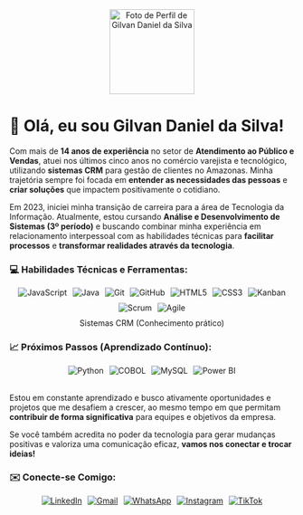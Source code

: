 <div align="center">
  <img src="https://github.com/GilvanDwel/GilvanDwel/assets/164741437/10842065-9854-4fb9-a937-29002f23b715" alt="Foto de Perfil de Gilvan Daniel da Silva" width="150px"/>
</div>

# 👋 Olá, eu sou Gilvan Daniel da Silva!

Com mais de **14 anos de experiência** no setor de **Atendimento ao Público e Vendas**, atuei nos últimos cinco anos no comércio varejista e tecnológico, utilizando **sistemas CRM** para gestão de clientes no Amazonas. Minha trajetória sempre foi focada em **entender as necessidades das pessoas** e **criar soluções** que impactem positivamente o cotidiano.

Em 2023, iniciei minha transição de carreira para a área de Tecnologia da Informação. Atualmente, estou cursando **Análise e Desenvolvimento de Sistemas (3º período)** e buscando combinar minha experiência em relacionamento interpessoal com as habilidades técnicas para **facilitar processos** e **transformar realidades através da tecnologia**.

### 💻 Habilidades Técnicas e Ferramentas:

<div style="display: flex; flex-wrap: wrap; gap: 10px; justify-content: center;">
  <img src="https://img.shields.io/badge/JavaScript-F7DF1E?style=for-the-badge&logo=javascript&logoColor=black" alt="JavaScript">
  <img src="https://img.shields.io/badge/Java-007396?style=for-the-badge&logo=java&logoColor=white" alt="Java">
  <img src="https://img.shields.io/badge/Git-F05032?style=for-the-badge&logo=git&logoColor=white" alt="Git">
  <img src="https://img.shields.io/badge/GitHub-181717?style=for-the-badge&logo=github&logoColor=white" alt="GitHub">
  <img src="https://img.shields.io/badge/HTML5-E34F26?style=for-the-badge&logo=html5&logoColor=white" alt="HTML5">
  <img src="https://img.shields.io/badge/CSS3-1572B6?style=for-the-badge&logo=css3&logoColor=white" alt="CSS3">
  <img src="https://img.shields.io/badge/Kanban-0079BF?style=for-the-badge&logo=trello&logoColor=white" alt="Kanban">
  <img src="https://img.shields.io/badge/Scrum-009FDA?style=for-the-badge&logo=scrumalliance&logoColor=white" alt="Scrum">
  <img src="https://img.shields.io/badge/Agile-000000?style=for-the-badge&logo=agile&logoColor=white" alt="Agile">
</div>

<p style="text-align: center; margin-top: 10px;">
  Sistemas CRM (Conhecimento prático)
</p>

### 📈 Próximos Passos (Aprendizado Contínuo):

<div style="display: flex; flex-wrap: wrap; gap: 10px; justify-content: center;">
  <img src="https://img.shields.io/badge/Python-3776AB?style=for-the-badge&logo=python&logoColor=white" alt="Python">
  <img src="https://img.shields.io/badge/COBOL-003B6F?style=for-the-badge&logo=cobol&logoColor=white" alt="COBOL">
  <img src="https://img.shields.io/badge/MySQL-4479A1?style=for-the-badge&logo=mysql&logoColor=white" alt="MySQL">
  <img src="https://img.shields.io/badge/Power%20BI-F2C811?style=for-the-badge&logo=powerbi&logoColor=black" alt="Power BI">
</div>

<br>

Estou em constante aprendizado e busco ativamente oportunidades e projetos que me desafiem a crescer, ao mesmo tempo em que permitam **contribuir de forma significativa** para equipes e objetivos da empresa.

Se você também acredita no poder da tecnologia para gerar mudanças positivas e valoriza uma comunicação eficaz, **vamos nos conectar e trocar ideias!**

### ✉️ Conecte-se Comigo:

<div style="display: flex; flex-wrap: wrap; gap: 10px; justify-content: center;">
  <a href="https://www.linkedin.com/in/gilvan-daniel-da-silva-b52637114" target="_blank">
    <img src="https://img.shields.io/badge/LinkedIn-%230A66C2?style=for-the-badge&logo=linkedin&logoColor=white" alt="LinkedIn">
  </a>
  <a href="mailto:gilvandnel@gmail.com">
    <img src="https://img.shields.io/badge/Gmail-%23D14836?style=for-the-badge&logo=gmail&logoColor=white" alt="Gmail">
  </a>
  <a href="https://wa.me/message/FRVFVIUBESLVD1" target="_blank">
    <img src="https://img.shields.io/badge/WhatsApp-%234CBB6A?style=for-the-badge&logo=whatsapp&logoColor=white" alt="WhatsApp">
  </a>
  <a href="https://www.instagram.com/gilvandaniel?igsh=MW9tMGx0bGZka2Vmdw==" target="_blank">
    <img src="https://img.shields.io/badge/Instagram-%23E4405F?style=for-the-badge&logo=instagram&logoColor=white" alt="Instagram">
  </a>
  <a href="https://vm.tiktok.com/ZMkok5gAb/" target="_blank">
    <img src="https://img.shields.io/badge/TikTok-%23000000?style=for-the-badge&logo=tiktok&logoColor=white" alt="TikTok">
  </a>
</div>
